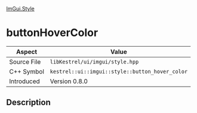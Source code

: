 [ImGui.Style](index.md)
# buttonHoverColor
| Aspect | Value |
| --- | --- |
| Source File | `libKestrel/ui/imgui/style.hpp` |
| C++ Symbol | `kestrel::ui::imgui::style::button_hover_color` |
| Introduced | Version 0.8.0 |
## Description
